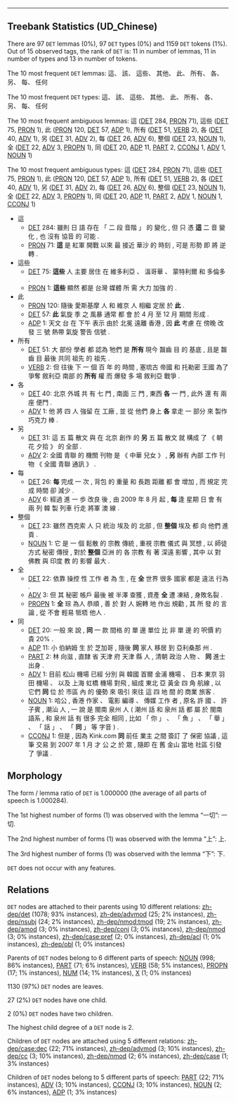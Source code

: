 

--------------------------------------------------------------------------------

## Treebank Statistics (UD_Chinese)

There are 97 `DET` lemmas (0%), 97 `DET` types (0%) and 1159 `DET` tokens (1%).
Out of 15 observed tags, the rank of `DET` is: 11 in number of lemmas, 11 in number of types and 13 in number of tokens.

The 10 most frequent `DET` lemmas: 這、 該、 這些、 其他、 此、 所有、 各、 另、 每、 任何

The 10 most frequent `DET` types:  這、 該、 這些、 其他、 此、 所有、 各、 另、 每、 任何

The 10 most frequent ambiguous lemmas: 這 ([DET]() 284, [PRON]() 71), 這些 ([DET]() 75, [PRON]() 1), 此 ([PRON]() 120, [DET]() 57, [ADP]() 1), 所有 ([DET]() 51, [VERB]() 2), 各 ([DET]() 40, [ADV]() 1), 另 ([DET]() 31, [ADV]() 2), 每 ([DET]() 26, [ADV]() 6), 整個 ([DET]() 23, [NOUN]() 1), 全 ([DET]() 22, [ADV]() 3, [PROPN]() 1), 同 ([DET]() 20, [ADP]() 11, [PART]() 2, [CCONJ]() 1, [ADV]() 1, [NOUN]() 1)

The 10 most frequent ambiguous types:  這 ([DET]() 284, [PRON]() 71), 這些 ([DET]() 75, [PRON]() 1), 此 ([PRON]() 120, [DET]() 57, [ADP]() 1), 所有 ([DET]() 51, [VERB]() 2), 各 ([DET]() 40, [ADV]() 1), 另 ([DET]() 31, [ADV]() 2), 每 ([DET]() 26, [ADV]() 6), 整個 ([DET]() 23, [NOUN]() 1), 全 ([DET]() 22, [ADV]() 3, [PROPN]() 1), 同 ([DET]() 20, [ADP]() 11, [PART]() 2, [ADV]() 1, [NOUN]() 1, [CCONJ]() 1)


* 這
  * [DET]() 284: 雖則 日 語 存在 「 二 段 音階 」 的 變化 , 但 只 憑 <b>這</b> 二 音 變化 , 也 沒有 協音 的 可能 .
  * [PRON]() 71: <b>這</b> 是 紅軍 開戰 以來 最 接近 華沙 的 時刻 , 可是 形勢 即 將 逆轉 .
* 這些
  * [DET]() 75: <b>這些</b> 人 主要 居住 在 維多利亞 、 溫哥華 、 蒙特利爾 和 多倫多 .
  * [PRON]() 1: <b>這些</b> 顯然 都是 台灣 媒體 所 需 大力 加強 的 .
* 此
  * [PRON]() 120: 隨後 愛斯基摩 人 和 維京 人 相繼 定居 於 <b>此</b> .
  * [DET]() 57: <b>此</b> 氣旋 季 之 風暴 通常 都 會 於 4 月 至 12 月 期間 形成 .
  * [ADP]() 1: 天文 台 在 下午 表示 由於 北冕 遠離 香港 , 因 <b>此</b> 考慮 在 傍晚 改發 三 號 熱帶 氣旋 警告 信號 .
* 所有
  * [DET]() 51: 大 部份 學者 都 認為 牠們 是 <b>所有</b> 現今 齧齒 目 的 基底 , 且是 齧齒 目 最後 共同 祖先 的 祖先 .
  * [VERB]() 2: 但 往後 下 一 個 百 年 的 時間 , 塞琉古 帝國 和 托勒密 王國 為了 爭奪 敘利亞 南部 的 <b>所有</b> 權 而 爆發 多 場 敘利亞 戰爭 .
* 各
  * [DET]() 40: 北京 外城 共 有 七 門 , 南面 三 門 , 東西 <b>各</b> 一 門 , 此外 還 有 兩 座 便門 .
  * [ADV]() 1: 他 將 四 人 強留 在 工廠 , 並 從 他們 身上 <b>各</b> 拿走 一 部分 來 製作 巧克力 棒 .
* 另
  * [DET]() 31: 這 五 篇 散文 與 在 北京 創作 的 <b>另</b> 五 篇 散文 就 構成 了 《 朝花 夕拾 》 的 全部 .
  * [ADV]() 2: 全國 青聯 的 機關 刊物 是 《 中華 兒女 》 , <b>另</b> 辦有 內部 工作 刊物 《 全國 青聯 通訊 》 .
* 每
  * [DET]() 26: <b>每</b> 完成 一 次 , 背包 的 重量 和 長跑 距離 都 會 增加 , 而 規定 完成 時間 卻 減少 .
  * [ADV]() 6: 經過 進 一 歩 改良 後 , 由 2009 年 8 月 起 , <b>每</b> 逢 星期 日 會 有 兩 列 韓 製 列車 行走 將軍 澳 線 .
* 整個
  * [DET]() 23: 雖然 西克索 人 只 統治 埃及 的 北部 , 但 <b>整個</b> 埃及 都 向 他們 進貢 .
  * [NOUN]() 1: 它 是 一 個 鬆散 的 宗教 傳統 , 重視 宗教 儀式 與 冥想 , 以 師徒 方式 秘密 傳授 , 對於 <b>整個</b> 亞洲 的 各 宗教 有 著 深遠 影響 , 其中 以 對 佛教 與 印度 教 的 影響 最大 .
* 全
  * [DET]() 22: 依靠 操控 性 工作 者 為 生 , 在 <b>全</b> 世界 很多 國家 都是 違法 行為 .
  * [ADV]() 3: 但 其 秘密 帳戶 最後 被 半澤 查獲 , 資產 <b>全</b> 遭 凍結 , 身敗名裂 .
  * [PROPN]() 1: <b>全</b> 琮 為人 恭順 , 善 於 對 人 婉轉 地 作出 規勸 , 其 所 發 的 言論 , 從 不會 輕易 牴牾 他人 .
* 同
  * [DET]() 20: 一般 來 說 , <b>同</b> 一 款 間格 的 單 邊 單位 比 非 單 邊 的 呎價 約 貴 20% .
  * [ADP]() 11: 小 伯納姆 生 於 芝加哥 , 隨後 <b>同</b> 家人 移居 到 亞利桑那 州 .
  * [PART]() 2: 林 向滋 , 直隸 省 天津 府 天津 縣 人 , 清朝 政治 人物 、 <b>同</b> 進士 出身 .
  * [ADV]() 1: 目前 松山 機場 已經 分別 與 韓國 首爾 金浦 機場 、 日本 東京 羽田 機場 、 以及 上海 虹橋 機場 對飛 , 組成 東北 亞 黃金 四 角 航線 , 以 它們 <b>同</b> 位 於 市區 內 的 優勢 來 吸引 來往 這 四 地 間 的 商業 旅客 .
  * [NOUN]() 1: 哈公 , 香港 作家 、 電影 編導 、 傳媒 工作 者 , 原名 許 國 、 許 子賓 , 潮汕 人 , 一 說 是 閩南 泉州 人 ( 潮州 話 和 泉州 話 都 屬 於 閩南 語系 , 和 泉州 話 有 很多 完全 相同 , 比如 「 你 」 、 「 魚 」 、 「 舉 」 、 「 話 」 、 「 <b>同</b> 」 等 字音 ) .
  * [CCONJ]() 1: 但是 , 因為 Kink.com <b>同</b> 前任 業主 之間 簽訂 了 保密 協議 , 這 筆 交易 到 2007 年 1 月 才 公 之 於 眾 , 隨即 在 舊 金山 當地 社區 引發 了 爭議 .

## Morphology

The form / lemma ratio of `DET` is 1.000000 (the average of all parts of speech is 1.000284).

The 1st highest number of forms (1) was observed with the lemma “一切”: 一切.

The 2nd highest number of forms (1) was observed with the lemma “上”: 上.

The 3rd highest number of forms (1) was observed with the lemma “下”: 下.

`DET` does not occur with any features.


## Relations

`DET` nodes are attached to their parents using 10 different relations: [zh-dep/det]() (1078; 93% instances), [zh-dep/advmod]() (25; 2% instances), [zh-dep/nsubj]() (24; 2% instances), [zh-dep/nmod:tmod]() (19; 2% instances), [zh-dep/amod]() (3; 0% instances), [zh-dep/conj]() (3; 0% instances), [zh-dep/nmod]() (3; 0% instances), [zh-dep/case:pref]() (2; 0% instances), [zh-dep/acl]() (1; 0% instances), [zh-dep/obl]() (1; 0% instances)

Parents of `DET` nodes belong to 6 different parts of speech: [NOUN]() (998; 86% instances), [PART]() (71; 6% instances), [VERB]() (58; 5% instances), [PROPN]() (17; 1% instances), [NUM]() (14; 1% instances), [X]() (1; 0% instances)

1130 (97%) `DET` nodes are leaves.

27 (2%) `DET` nodes have one child.

2 (0%) `DET` nodes have two children.

The highest child degree of a `DET` node is 2.

Children of `DET` nodes are attached using 5 different relations: [zh-dep/case:dec]() (22; 71% instances), [zh-dep/advmod]() (3; 10% instances), [zh-dep/cc]() (3; 10% instances), [zh-dep/nmod]() (2; 6% instances), [zh-dep/case]() (1; 3% instances)

Children of `DET` nodes belong to 5 different parts of speech: [PART]() (22; 71% instances), [ADV]() (3; 10% instances), [CCONJ]() (3; 10% instances), [NOUN]() (2; 6% instances), [ADP]() (1; 3% instances)

